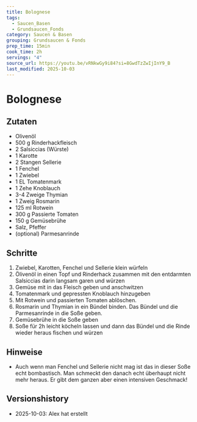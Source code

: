 ```yaml
---
title: Bolognese
tags:
  - Saucen_Basen
  - Grundsaucen_Fonds
category: Saucen & Basen
grouping: Grundsaucen & Fonds
prep_time: 15min
cook_time: 2h
servings: "4"
source_url: https://youtu.be/vRNkwGy9i84?si=8GwdTzZwIjInY9_B
last_modified: 2025-10-03
---
```

# Bolognese

## Zutaten
- Olivenöl
- 500 g Rinderhackfleisch
- 2 Salsiccias (Würste)
- 1 Karotte
- 2 Stangen Sellerie
- 1 Fenchel
- 1 Zwiebel
- 1 EL Tomatenmark
- 1 Zehe Knoblauch
- 3-4 Zweige Thymian
- 1 Zweig Rosmarin
- 125 ml Rotwein
- 300 g Passierte Tomaten
- 150 g Gemüsebrühe
- Salz, Pfeffer
- (optional) Parmesanrinde

## Schritte
1. Zwiebel, Karotten, Fenchel und Sellerie klein würfeln
2. Ölivenöl in einen Topf und Rinderhack zusammen mit den entdarmten Salsiccias darin langsam garen und würzen
3. Gemüse mit in das Fleisch geben und anschwitzen
4. Tomatenmark und gepressten Knoblauch hinzugeben
5. Mit Rotwein und passierten Tomaten ablöschen.
6. Rosmarin und Thymian in ein Bündel binden. Das Bündel und die Parmesanrinde in die Soße geben.
7. Gemüsebrühe in die Soße geben
8. Soße für 2h leicht köcheln lassen und dann das Bündel und die Rinde wieder heraus fischen und würzen

## Hinweise
- Auch wenn man Fenchel und Sellerie nicht mag ist das in dieser Soße echt bombastisch. Man schmeckt den danach echt überhaupt nicht mehr heraus. Er gibt dem ganzen aber einen intensiven Geschmack! 

## Versionshistory
- 2025-10-03: Alex hat erstellt

  

<!-- Ende der Vorlage -->
<!-- MARKER FOR MAPPER SCRIPT -->